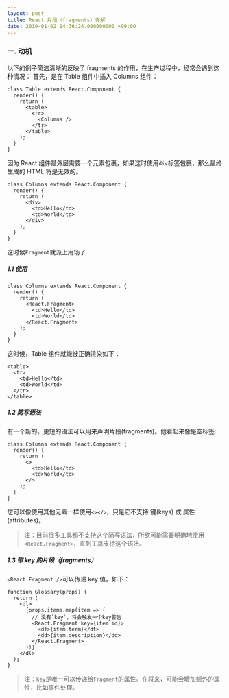 ```yaml
---
layout: post
title: React 片段（fragments）详解
date: 2019-01-02 14:36:24.000000000 +09:00
---
```


### 一. 动机

以下的例子简洁清晰的反映了 fragments 的作用，在生产过程中，经常会遇到这种情况：
首先，是在 Table 组件中插入 Columns 组件：

```
class Table extends React.Component {
  render() {
    return (
      <table>
        <tr>
          <Columns />
        </tr>
      </table>
    );
  }
}
```

因为 React 组件最外层需要一个元素包裹，如果这时使用`div`标签包裹，那么最终生成的 HTML 将是无效的。

```
class Columns extends React.Component {
  render() {
    return (
      <div>
        <td>Hello</td>
        <td>World</td>
      </div>
    );
  }
}
```

这时候`Fragment`就派上用场了

##### 1.1 使用

```
class Columns extends React.Component {
  render() {
    return (
      <React.Fragment>
        <td>Hello</td>
        <td>World</td>
      </React.Fragment>
    );
  }
}
```

这时候，Table 组件就能被正确渲染如下：

```
<table>
  <tr>
    <td>Hello</td>
    <td>World</td>
  </tr>
</table>
```

##### 1.2 简写语法

有一个新的，更短的语法可以用来声明片段(fragments)。他看起来像是空标签:

```
class Columns extends React.Component {
  render() {
    return (
      <>
        <td>Hello</td>
        <td>World</td>
      </>
    );
  }
}
```

您可以像使用其他元素一样使用`<></>`，只是它不支持 键(keys) 或 属性(attributes)。

> 注：目前很多工具都不支持这个简写语法，所欲可能需要明确地使用`<React.Fragment>`，直到工具支持这个语法。

##### 1.3 带 key 的片段（fragments）

`<React.Fragment />`可以传递 key 值，如下：

```
function Glossary(props) {
  return (
    <dl>
      {props.items.map(item => (
        // 没有`key`，将会触发一个key警告
        <React.Fragment key={item.id}>
          <dt>{item.term}</dt>
          <dd>{item.description}</dd>
        </React.Fragment>
      ))}
    </dl>
  );
}
```

> 注：`key`是唯一可以传递给`Fragment`的属性。在将来，可能会增加额外的属性，比如事件处理。
